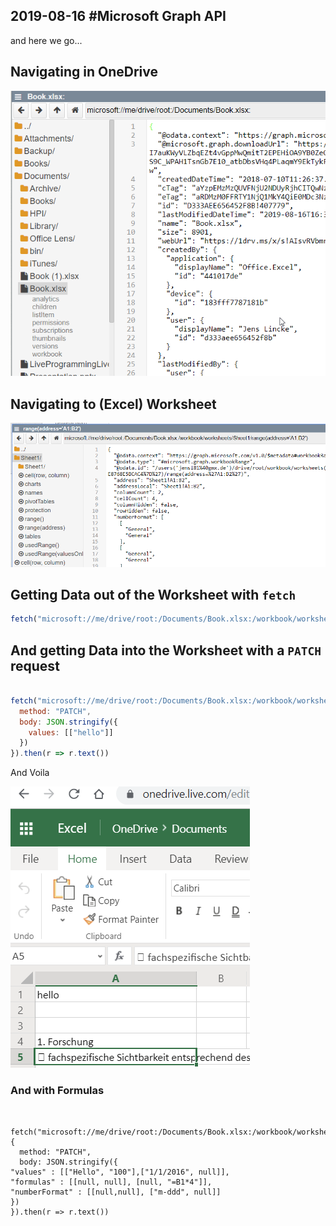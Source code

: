 ## 2019-08-16 #Microsoft Graph API


and here we go...


## Navigating in OneDrive 

![](OneDrive_Navigation.png)


## Navigating to (Excel) Worksheet

![](file_190816_063312.png)




## Getting Data out of the Worksheet with `fetch`

```javascript
fetch("microsoft://me/drive/root:/Documents/Book.xlsx:/workbook/worksheets/Sheet1/range(address='A1:A1')").then(r => r.json())
```

## And getting Data into the Worksheet with a `PATCH` request

```javascript

fetch("microsoft://me/drive/root:/Documents/Book.xlsx:/workbook/worksheets/Sheet1/range(address='A1:A1')", {
  method: "PATCH",
  body: JSON.stringify({
    values: [["hello"]]
  })
}).then(r => r.text())
```

And Voila


![](hello_in_excel.png)


### And with Formulas

```


fetch("microsoft://me/drive/root:/Documents/Book.xlsx:/workbook/worksheets/Sheet1/range(address='A1:B2')", {
  method: "PATCH",
  body: JSON.stringify({
"values" : [["Hello", "100"],["1/1/2016", null]],
"formulas" : [[null, null], [null, "=B1*4"]],
"numberFormat" : [[null,null], ["m-ddd", null]]
})
}).then(r => r.text())
```

